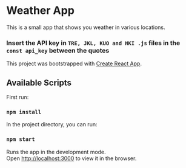 # Weather App

This is a small app that shows you weather in various locations.

### Insert the API key in `TRE, JKL, KUO and HKI .js` files in the `const api_key` between the quotes 

This project was bootstrapped with [Create React App](https://github.com/facebook/create-react-app).

## Available Scripts

First run:

### `npm install`

In the project directory, you can run:

### `npm start`

Runs the app in the development mode.<br>
Open [http://localhost:3000](http://localhost:3000) to view it in the browser.
